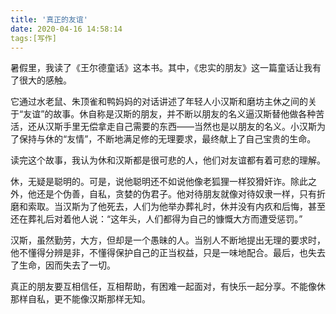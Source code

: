 ```yaml
---
title: '真正的友谊'
date: 2020-04-16 14:58:14
tags:[写作]
---
```

暑假里，我读了《王尔德童话》这本书。其中，《忠实的朋友》这一篇童话让我有了很大的感触。

它通过水老鼠、朱顶雀和鸭妈妈的对话讲述了年轻人小汉斯和磨坊主休之间的关于“友谊”的故事。休自称是汉斯的朋友，并不断以朋友的名义逼汉斯替他做各种苦活，还从汉斯手里无偿拿走自己需要的东西——当然也是以朋友的名义。小汉斯为了保持与休的“友情”，不断地满足修的无理要求，最终献上了自己宝贵的生命。

读完这个故事，我认为休和汉斯都是很可悲的人，他们对友谊都有着可悲的理解。

休，无疑是聪明的。可是，说他聪明还不如说他像老狐狸一样狡猾奸诈。除此之外，他还是个伪善，自私，贪婪的伪君子。他对待朋友就像对待奴隶一样，只有折磨和索取。当汉斯为了他死去，人们为他举办葬礼时，休并没有内疚和后悔，甚至还在葬礼后对着他人说：“这年头，人们都得为自己的慷慨大方而遭受惩罚。”

汉斯，虽然勤劳，大方，但却是一个愚昧的人。当别人不断地提出无理的要求时，他不懂得分辨是非，不懂得保护自己的正当权益，只是一味地配合。最后，也失去了生命，因而失去了一切。

真正的朋友要互相信任，互相帮助，有困难一起面对，有快乐一起分享。不能像休那样自私，更不能像汉斯那样无知。
